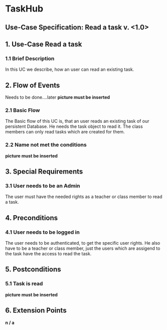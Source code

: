 # TaskHub
## Use-Case Specification: Read a task  v. <1.0>

## 1. Use-Case Read a task

### 1.1 Brief Description
In this UC we describe, how an user can read an existing task.

## 2. Flow of Events
Needs to be done....later
__picture must be inserted__

### 2.1 Basic Flow
The Basic flow of this UC is, that an user reads an existing task of our persistent Database. He needs the task object to read it. The class members can only read tasks which are created for them.

### 2.2 Name not met the conditions
 __picture must be inserted__

## 3. Special Requirements
### 3.1 User needs to be an Admin
The user must have the needed rights as a teacher or class member to read a task.

## 4. Preconditions
### 4.1 User needs to be logged in
The user needs to be authenticated, to get the specific user rights. He also have to be a teacher or class member, just the users which are assigend to the task have the access to read the task.

## 5. Postconditions
### 5.1 Task is read
 __picture must be inserted__
  
## 6. Extension Points

**n / a**